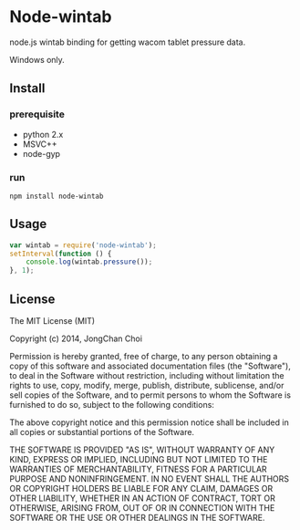 Node-wintab
===
node.js wintab binding for getting wacom tablet pressure data.

Windows only.

Install
---
### prerequisite

 * python 2.x
 * MSVC++
 * node-gyp

### run
```
npm install node-wintab
```

Usage
---

```js
var wintab = require('node-wintab');
setInterval(function () {
    console.log(wintab.pressure());
}, 1);
```

License
---

The MIT License (MIT)

Copyright (c) 2014, JongChan Choi

Permission is hereby granted, free of charge, to any person obtaining a copy
of this software and associated documentation files (the "Software"), to deal
in the Software without restriction, including without limitation the rights
to use, copy, modify, merge, publish, distribute, sublicense, and/or sell
copies of the Software, and to permit persons to whom the Software is
furnished to do so, subject to the following conditions:

The above copyright notice and this permission notice shall be included in
all copies or substantial portions of the Software.

THE SOFTWARE IS PROVIDED "AS IS", WITHOUT WARRANTY OF ANY KIND, EXPRESS OR
IMPLIED, INCLUDING BUT NOT LIMITED TO THE WARRANTIES OF MERCHANTABILITY,
FITNESS FOR A PARTICULAR PURPOSE AND NONINFRINGEMENT. IN NO EVENT SHALL THE
AUTHORS OR COPYRIGHT HOLDERS BE LIABLE FOR ANY CLAIM, DAMAGES OR OTHER
LIABILITY, WHETHER IN AN ACTION OF CONTRACT, TORT OR OTHERWISE, ARISING FROM,
OUT OF OR IN CONNECTION WITH THE SOFTWARE OR THE USE OR OTHER DEALINGS IN
THE SOFTWARE.
